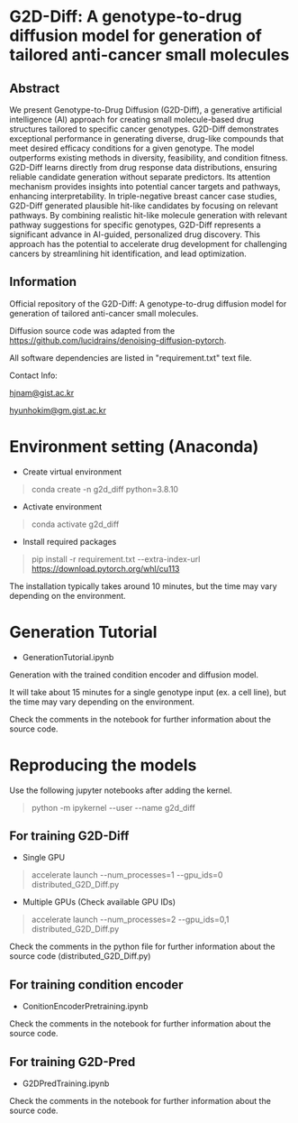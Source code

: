 # G2D-Diff: A genotype-to-drug diffusion model for generation of tailored anti-cancer small molecules
## Abstract
We present Genotype-to-Drug Diffusion (G2D-Diff), a generative artificial intelligence (AI) approach for creating small molecule-based drug structures tailored to specific cancer genotypes. G2D-Diff demonstrates exceptional performance in generating diverse, drug-like compounds that meet desired efficacy conditions for a given genotype. The model outperforms existing methods in diversity, feasibility, and condition fitness. G2D-Diff learns directly from drug response data distributions, ensuring reliable candidate generation without separate predictors. Its attention mechanism provides insights into potential cancer targets and pathways, enhancing interpretability. In triple-negative breast cancer case studies, G2D-Diff generated plausible hit-like candidates by focusing on relevant pathways. By combining realistic hit-like molecule generation with relevant pathway suggestions for specific genotypes, G2D-Diff represents a significant advance in AI-guided, personalized drug discovery. This approach has the potential to accelerate drug development for challenging cancers by streamlining hit identification, and lead optimization. 

## Information
Official repository of the G2D-Diff: A genotype-to-drug diffusion model for generation of tailored anti-cancer small molecules.
 
Diffusion source code was adapted from the https://github.com/lucidrains/denoising-diffusion-pytorch. 

All software dependencies are listed in "requirement.txt" text file.

Contact Info: 

hjnam@gist.ac.kr

hyunhokim@gm.gist.ac.kr

# Environment setting (Anaconda)
- Create virtual environment 
> conda create -n g2d_diff python=3.8.10

- Activate environment
> conda activate g2d_diff
 
- Install required packages
> pip install -r requirement.txt --extra-index-url https://download.pytorch.org/whl/cu113

The installation typically takes around 10 minutes, but the time may vary depending on the environment.

# Generation Tutorial
- GenerationTutorial.ipynb
 
Generation with the trained condition encoder and diffusion model.

It will take about 15 minutes for a single genotype input (ex. a cell line), but the time may vary depending on the environment.

Check the comments in the notebook for further information about the source code.

# Reproducing the models
Use the following jupyter notebooks after adding the kernel. 
> python -m ipykernel --user --name g2d_diff

## For training G2D-Diff
- Single GPU
> accelerate launch --num_processes=1 --gpu_ids=0 distributed_G2D_Diff.py

- Multiple GPUs (Check available GPU IDs)
> accelerate launch --num_processes=2 --gpu_ids=0,1 distributed_G2D_Diff.py

Check the comments in the python file for further information about the source code (distributed_G2D_Diff.py)

## For training condition encoder
- ConitionEncoderPretraining.ipynb

Check the comments in the notebook for further information about the source code.
 
## For training G2D-Pred
- G2DPredTraining.ipynb

Check the comments in the notebook for further information about the source code.






